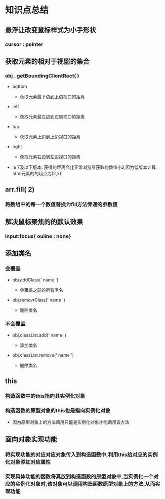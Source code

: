 # 知识点总结

## 悬浮让改变鼠标样式为小手形状

### cursor : pointer

## 获取元素的相对于视窗的集合

### obj . getBoundingClientRect( )

- bottom

	- 获取元素最下边到上边视口的距离

- left

	- 获取元素最左边到左侧视口的距离

- top

	- 获取元素上边到上边视口的距离

- right

	- 获取元素右边到左边视口的距离

- ie 7及以下版本. 获得的距离会比正常浏览器获取的数值小2,因为低版本计算html元素的的起点为(2,2)

## arr.fill( 2)

### 将数组中的每一个数值替换为fill方法传递的参数值

## 解决鼠标聚焦的的默认效果

### input:focus{ ouline : none}

## 添加类名

### 会覆盖

- obj.addClass(' name ')

	- 会覆盖之前的所有类名

- obj.removrClass(' name ')

	- 删除类名

### 不会覆盖

- obj.classList.add(' name ')

	- 添加类名

- obj.classList.remove(' name ')

	- 删除类名

## this

### 构造函数中的this指向其实例化对象

### 构造函数的原型对象的this也是指向实例化对象

- 因为原型对象上的方法调用只能是实例化对象才能调用该方法

## 面向对象实现功能

### 将实现功能的对应对应对象传入到构造函数中,利用this给对应的实例化对象添加对应属性

### 实现具体功能的函数将其放到构造函数的原型对象中,当实例化一个对应的实例化对象时,该对象可以调用构造函数原型对象上的方法,从而实现功能

